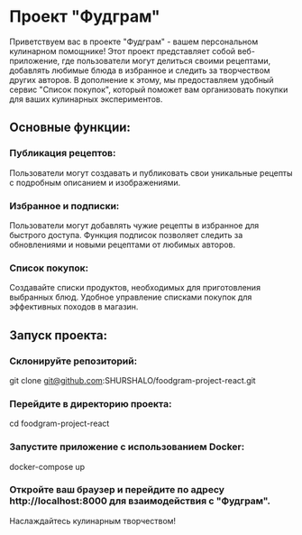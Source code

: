 # Проект "Фудграм"
Приветствуем вас в проекте "Фудграм" - вашем персональном кулинарном помощнике! Этот проект представляет собой веб-приложение, где пользователи могут делиться своими рецептами, добавлять любимые блюда в избранное и следить за творчеством других авторов. В дополнение к этому, мы предоставляем удобный сервис "Список покупок", который поможет вам организовать покупки для ваших кулинарных экспериментов.

## Основные функции:

### Публикация рецептов:
Пользователи могут создавать и публиковать свои уникальные рецепты с подробным описанием и изображениями.

### Избранное и подписки:
Пользователи могут добавлять чужие рецепты в избранное для быстрого доступа.
Функция подписок позволяет следить за обновлениями и новыми рецептами от любимых авторов.

### Список покупок:
Создавайте списки продуктов, необходимых для приготовления выбранных блюд.
Удобное управление списками покупок для эффективных походов в магазин.

## Запуск проекта:

### Склонируйте репозиторий:
git clone git@github.com:SHURSHALO/foodgram-project-react.git

### Перейдите в директорию проекта:
cd foodgram-project-react

### Запустите приложение с использованием Docker:
docker-compose up

### Откройте ваш браузер и перейдите по адресу http://localhost:8000 для взаимодействия с "Фудграм".

Наслаждайтесь кулинарным творчеством!
